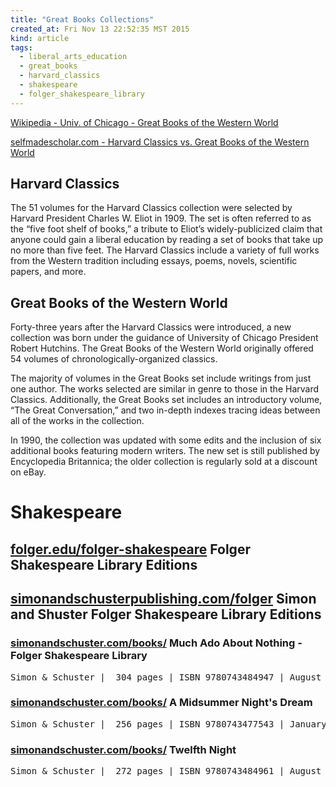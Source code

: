 ```yaml
---
title: "Great Books Collections"
created_at: Fri Nov 13 22:52:35 MST 2015
kind: article
tags:
  - liberal_arts_education
  - great_books
  - harvard_classics
  - shakespeare
  - folger_shakespeare_library
---
```



<a href="https://en.wikipedia.org/wiki/Great_Books_of_the_Western_World" target="_blank">Wikipedia - Univ. of Chicago - Great Books of the Western World</a>


<a href="http://selfmadescholar.com/b/2009/06/26/harvard-classics-vs-great-books-of-the-western-world/" target="_blank">selfmadescholar.com - Harvard Classics vs. Great Books of the Western World</a>


## Harvard Classics

The 51 volumes for the Harvard Classics collection were selected by
Harvard President Charles W. Eliot in 1909. The set is often referred
to as the “five foot shelf of books,” a tribute to Eliot’s
widely-publicized claim that anyone could gain a liberal education by
reading a set of books that take up no more than five feet. The Harvard
Classics include a variety of full works from the Western tradition
including essays, poems, novels, scientific papers, and more.

## Great Books of the Western World

Forty-three years after the Harvard Classics were introduced, a new collection was born under the guidance of University of Chicago President Robert Hutchins. The Great Books of the Western World originally offered 54 volumes of chronologically-organized classics.

The majority of volumes in the Great Books set include writings from just one author. The works selected are similar in genre to those in the Harvard Classics. Additionally, the Great Books set includes an introductory volume, “The Great Conversation,” and two in-depth indexes tracing ideas between all of the works in the collection.

In 1990, the collection was updated with some edits and the inclusion of six additional books featuring modern writers. The new set is still published by Encyclopedia Britannica; the older collection is regularly sold at a discount on eBay.

<h1>Shakespeare</h1>

<h2>
  <a href="https://www.folger.edu/folger-shakespeare-library-editions" target="_blank">folger.edu/folger-shakespeare</a>
  Folger Shakespeare Library Editions
</h2>

<h2>
  <a href="http://www.simonandschusterpublishing.com/folgershakespearelibrary/" target="_blank">simonandschusterpublishing.com/folger</a>
  Simon and Shuster Folger Shakespeare Library Editions
</h2>


<h3>
  <a href="http://www.simonandschuster.com/books/Much-Ado-About-Nothing/William-Shakespeare/Folger-Shakespeare-Library/9780743484947" target="_blank">simonandschuster.com/books/</a>
  Much Ado About Nothing - Folger Shakespeare Library
</h3>

<pre>
Simon & Schuster |  304 pages | ISBN 9780743484947 | August 2005 
</pre>

<h3>
  <a href="http://www.simonandschuster.com/books/A-Midsummer-Nights-Dream/William-Shakespeare/Folger-Shakespeare-Library/9780743477543" target="_blank">simonandschuster.com/books/</a>
  A Midsummer Night's Dream
</h3>

<pre>
Simon & Schuster |  256 pages | ISBN 9780743477543 | January 2004 
</pre>

<h3>
  <a href="http://www.simonandschuster.com/books/Twelfth-Night/William-Shakespeare/Folger-Shakespeare-Library/9780743484961" target="_blank">simonandschuster.com/books/</a>
  Twelfth Night
</h3>

<pre>
Simon & Schuster |  272 pages | ISBN 9780743484961 | August 2005 
</pre>

<!--
html boilerplate
<a href="" target="_blank"></a>
<a name=""></a>
<img src="" width="400px">
<ul>
  <li></li>
</ul>
<pre>
</pre>
<p style="margin-bottom: 2em;"></p>
<hr style="border: 0; height: 3px; background: #333; background-image: linear-gradient(to right, #ccc, #333, #ccc);">
<pre><code>
</code></pre>
<math xmlns='http://www.w3.org/1998/Math/MathML' display='block'>
</math>
-->
